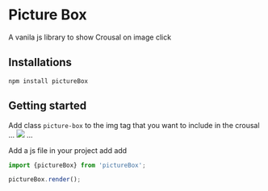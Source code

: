 # Picture Box

A vanila js library to show Crousal on image click

## Installations

`npm install pictureBox`

## Getting started

Add class `picture-box` to the img tag that you want to include in the crousal
...
<img
      class="picture-box"
      src="image1.jpg"
    />
...

Add a js file in your project add add

```Javascript
import {pictureBox} from 'pictureBox';

pictureBox.render();

```
